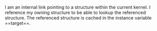 I am an internal link pointing to a structure within the current kernel. I reference my owning structure to be able to lookup the referenced structure. The referenced structure is cached in the instance variable ==target==.